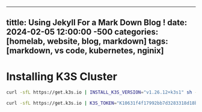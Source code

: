 
---
tittle: Using Jekyll For a Mark Down Blog !
date: 2024-02-05 12:00:00 -500
categories: [homelab, website, blog, markdown]
tags: [markdown, vs code, kubernetes, nginix]
---

# Installing K3S Cluster

~~~bash
curl -sfL https://get.k3s.io | INSTALL_K3S_VERSION="v1.26.12+k3s1" sh -s - server --node-taint 'node-role.kubernetes.io/master=true:NoSchedule'
~~~  

~~~bash
curl -sfL https://get.k3s.io | K3S_TOKEN="K10631f4f17992bb7d3283318d18bcf75c742f59257d0159cf415bd3dd340c23ebd::server:f29eceec3fdf971bd9935a7eb1d26fc0" K3S_URL="https://192.168.1.130:6443" K3S_NODE_NAME="worker-node01" INSTALL_K3S_VERSION="v1.26.12+k3s1" sh -
~~~
